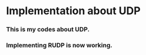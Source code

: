 # Implementation about UDP

<h3> This is my codes about UDP.<br>
<h3> Implementing RUDP is now working.
